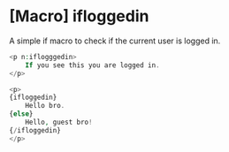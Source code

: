 # [Macro] ifloggedin

A simple if macro to check if the current user is logged in.

```php
<p n:iflogggedin>
    If you see this you are logged in.
</p>
```

```php
<p>
{ifloggedin}
    Hello bro.
{else}
    Hello, guest bro!
{/ifloggedin}
</p>
```